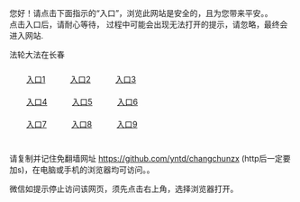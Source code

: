 您好！请点击下面指示的“入口”，浏览此网站是安全的，且为您带来平安。。 <br/>
点击入口后，请耐心等待， 过程中可能会出现无法打开的提示，请忽略，最终会进入网站. </br>

法轮大法在长春<br/>
<div style="padding:10px"><a style="margin:20px" target="_blank" href="https://dvgmmgv7ldn9p.cloudfront.net/2Qpsp?giihn" id="ccLink1" rel="nofollow">入口1</a> <a target="_blank" style="margin:20px" href="https://d19ixfcpoaupqx.cloudfront.net/2Qpsp?lxnhunms" id="ccLink2" rel="nofollow">入口2</a> <a style="margin:20px" target="_blank" href="https://d2qd7afdrq2he6.cloudfront.net/2Qpsp?tlcfm" id="ccLink3" rel="nofollow">入口3</a></div>

<div style="padding:10px" ><a style="margin:20px" target="_blank" href="https://dvgmmgv7ldn9p.cloudfront.net/2Qpsp?giihn" id="ccLink4" rel="nofollow">入口4</a> <a style="margin:20px" href="https://d19ixfcpoaupqx.cloudfront.net/2Qpsp?lxnhunms" target="_blank" id="ccLink5" rel="nofollow">入口5</a> <a style="margin:20px" href="https://d2qd7afdrq2he6.cloudfront.net/2Qpsp?tlcfm" target="_blank" id="ccLink6" rel="nofollow">入口6</a></div>

<div style="padding:10px"><a style="margin:20px" target="_blank" href="https://dvgmmgv7ldn9p.cloudfront.net/2Qpsp?giihn" id="ccLink7" rel="nofollow">入口7</a> <a style="margin:20px" href="https://d19ixfcpoaupqx.cloudfront.net/2Qpsp?lxnhunms" target="_blank" id="ccLink8" rel="nofollow">入口8</a> <a style="margin:20px" target="_blank" href="https://d2qd7afdrq2he6.cloudfront.net/2Qpsp?tlcfm" id="ccLink9" rel="nofollow">入口9</a></div>

<br/>



请复制并记住免翻墙网址 https://github.com/yntd/changchunzx (http后一定要加s)，在电脑或手机的浏览器均可访问。。<br/>

微信如提示停止访问该网页，须先点击右上角，选择浏览器打开。
